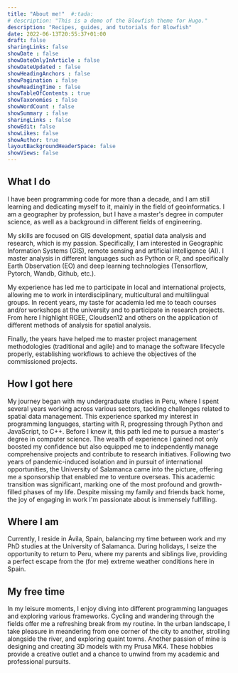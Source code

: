 ```yaml
---
title: "About me!"  #:tada:
# description: "This is a demo of the Blowfish theme for Hugo."
description: "Recipes, guides, and tutorials for Blowfish"
date: 2022-06-13T20:55:37+01:00
draft: false
sharingLinks: false
showDate : false
showDateOnlyInArticle : false
showDateUpdated : false
showHeadingAnchors : false
showPagination : false
showReadingTime : false
showTableOfContents : true
showTaxonomies : false 
showWordCount : false
showSummary : false
sharingLinks : false
showEdit: false
showLikes: false
showAuthor: true
layoutBackgroundHeaderSpace: false
showViews: false
---
```


<!-- ![](https://media.licdn.com/dms/image/C4D03AQG5GJfKy2vbZw/profile-displayphoto-shrink_800_800/0/1655781804643?e=1714608000&v=beta&t=nqQk4h0wFH4HfQp0xGCK8PlbEf8JUsadNsAVCQ77pLo) -->

## What I do
I have been programming code for more than a decade, and I am still learning and dedicating myself to it, mainly in the field of geoinformatics. I am a geographer by profession, but I have a master's degree in computer science, as well as a background in different fields of engineering. 

My skills are focused on GIS development, spatial data analysis and research, which is my passion. Specifically, I am interested in Geographic Information Systems (GIS), remote sensing and artificial intelligence (AI). I master analysis in different languages such as Python or R, and specifically Earth Observation (EO) and deep learning technologies (Tensorflow, Pytorch, Wandb, Github, etc.). 

My experience has led me to participate in local and international projects, allowing me to work in interdisciplinary, multicultural and multilingual groups. In recent years, my taste for academia led me to teach courses and/or workshops at the university and to participate in research projects. From here I highlight RGEE, Cloudsen12 and others on the application of different methods of analysis for spatial analysis.

Finally, the years have helped me to master project management methodologies (traditional and agile) and to manage the software lifecycle properly, establishing workflows to achieve the objectives of the commissioned projects.


## How I got here

My journey began with my undergraduate studies in Peru, where I spent several years working across various sectors, tackling challenges related to spatial data management. This experience sparked my interest in programming languages, starting with R, progressing through Python and JavaScript, to C++. Before I knew it, this path led me to pursue a master's degree in computer science. The wealth of experience I gained not only boosted my confidence but also equipped me to independently manage comprehensive projects and contribute to research initiatives. Following two years of pandemic-induced isolation and in pursuit of international opportunities, the University of Salamanca came into the picture, offering me a sponsorship that enabled me to venture overseas. This academic transition was significant, marking one of the most profound and growth-filled phases of my life. Despite missing my family and friends back home, the joy of engaging in work I'm passionate about is immensely fulfilling.

## Where I am

Currently, I reside in Ávila, Spain, balancing my time between work and my PhD studies at the University of Salamanca. During holidays, I seize the opportunity to return to Peru, where my parents and siblings live, providing a perfect escape from the (for me) extreme weather conditions here in Spain.

## My free time

In my leisure moments, I enjoy diving into different programming languages and exploring various frameworks. Cycling and wandering through the fields offer me a refreshing break from my routine. In the urban landscape, I take pleasure in meandering from one corner of the city to another, strolling alongside the river, and exploring quaint towns. Another passion of mine is designing and creating 3D models with my Prusa MK4. These hobbies provide a creative outlet and a chance to unwind from my academic and professional pursuits.
